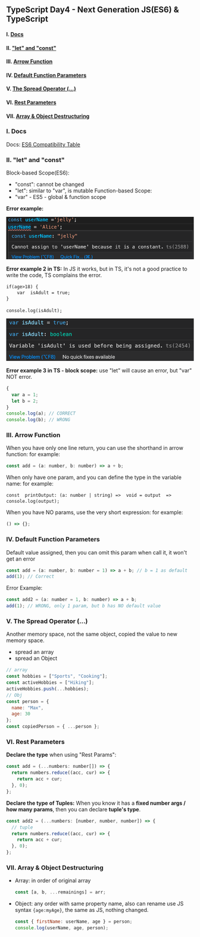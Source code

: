 ## TypeScript Day4 - Next Generation JS(ES6) & TypeScript

#### I. [Docs](#p1)

#### II. [ "let" and "const"](#p2)

#### III. [Arrow Function](#p3)

#### IV. [ Default Function Parameters](#p4)

#### V. [The Spread Operator (...)](#p5)

#### VI. [Rest Parameters](#p6)

#### VII. [Array & Object Destructuring](#p7)

<div id="p1" />

### I. Docs

Docs: [ES6 Compatibility Table](https://kangax.github.io/compat-table/es6/)

<div id="p2" />

### II. "let" and "const"

Block-based Scope(ES6):

- "const": cannot be changed
- "let": similar to "var", is mutable
  Function-based Scope:
- "var" - ES5 - global & function scope

**Error example:**

![image](../assets/const-error.png)

**Error example 2 in TS:**
In JS it works, but in TS, it's not a good practice to write the code, TS complains the error.

```
if(age>18) {
	var  isAdult = true;
}

console.log(isAdult);
```

![image](../assets/var-local-scope-error.png)

**Error example 3 in TS - block scope:**
use "let" will cause an error, but "var" NOT error.

```js
{
  var a = 1;
  let b = 2;
}
console.log(a); // CORRECT
console.log(b); // WRONG
```

<div id="p3" />

### III. Arrow Function

When you have only one line return, you can use the shorthand in arrow function:
for example:

```js
const add = (a: number, b: number) => a + b;
```

When only have one param, and you can define the type in the variable name:
for example:

```
const  printOutput: (a: number | string) =>  void = output  =>  console.log(output);
```

When you have NO params, use the very short expression:
for example:

```js
() => {};
```

<div id="p4" />

### IV. Default Function Parameters

Default value assigned, then you can omit this param when call it, it won't get an error

```js
const add = (a: number, b: number = 1) => a + b; // b = 1 as default
add(1); // Correct
```

Error Example:

```js
const add2 = (a: number = 1, b: number) => a + b;
add(1); // WRONG, only 1 param, but b has NO default value
```

<div id="p5" />

### V. The Spread Operator (...)

Another memory space, not the same object, copied the value to new memory space.

- spread an array
- spread an Object

```js
// array
const hobbies = ["Sports", "Cooking"];
const activeHobbies = ["Hiking"];
activeHobbies.push(...hobbies);
// Obj
const person = {
  name: "Max",
  age: 30
};
const copiedPerson = { ...person };
```

<div id="p6" />

### VI. Rest Parameters

**Declare the type** when using "Rest Params":

```js
const add = (...numbers: number[]) => {
  return numbers.reduce((acc, cur) => {
    return acc + cur;
  }, 0);
};
```

**Declare the type of Tuples:**
When you know it has a **fixed number args / how many params**, then you can declare **tuple's type**.

```js
const add2 = (...numbers: [number, number, number]) => {
  // tuple
  return numbers.reduce((acc, cur) => {
    return acc + cur;
  }, 0);
};
```

<div id="p7" />

### VII. Array & Object Destructuring

- Array: in order of original array
  ```js
  const [a, b, ...remainings] = arr;
  ```
- Object: any order with same property name, also can rename use JS syntax `{age:myAge}`, the same as JS, nothing changed.
  ```js
  const { firstName: userName, age } = person;
  console.log(userName, age, person);
  ```

